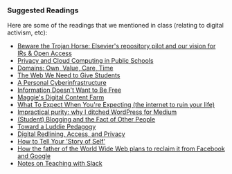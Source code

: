 <h3>Suggested Readings</h3>

<p>Here are some of the readings that we mentioned in class (relating to digital activism, etc):</p>

<ul>
<li><a href="http://intheopen.net/2016/05/beware-the-trojan-horse-elseviers-repository-pilot-and-our-vision-for-irs-open-access/">Beware the Trojan Horse: Elsevier's repository pilot and our vision for IRs & Open Access</a></li>
<li><a href="http://ir.lawnet.fordham.edu/clip/2/">Privacy and Cloud Computing in Public Schools</a></li>
<li><a href="http://cogdogblog.com/2016/08/domains-own/">Domains: Own, Value, Care, Time</a></li>
<li><a href="https://medium.com/bright/the-web-we-need-to-give-students-311d97713713#.p39lmhp2p">The Web We Need to Give Students</a></li>
<li><a href="http://er.educause.edu/articles/2009/9/a-personal-cyberinfrastructure">A Personal Cyberinfrastructure</a></li>
<li><a href="https://openlibrary.org/works/OL17329377W/Information_doesn't_want_to_be_free">Information Doesn't Want to Be Free</a></li>
<li><a href="http://www.digitalpedagogylab.com/hybridped/maggies-digital-content-farm/">Maggie's Digital Content Farm</a></li>
<li><a href="http://blog.unburntwitch.com/post/99694581114/what-to-expect-when-youre-expecting-the-internet">What To Expect When You're Expecting (the internet to ruin your life)</a></li>
<li><a href="https://write.danilocampos.com/impractical-purity-why-i-ditched-wordpress-for-medium-3acf70bcd902#.vna47wi0h">Impractical purity: why I ditched WordPress for Medium</a></li>
<li><a href="http://chronicle.com/blogs/profhacker/student-blogging-other-people/62572">(Student) Blogging and the Fact of Other People</a></li>
<li><a href="http://www.digitalpedagogylab.com/hybridped/toward-luddite-pedagogy/">Toward a Luddie Pedagogy</a></li>
<li><a href="https://www.commonsense.org/education/privacy/blog/digital-redlining-access-privacy">Digital Redlining, Access, and Privacy</a></li>
<li><a href="http://billmoyers.com/content/how-to-tell-your-story-of-self">How to Tell Your 'Story of Self'</a></li>
<li><a href="http://www.digitaltrends.com/web/ways-to-decentralize-the-web/">How the father of the World Wide Web plans to reclaim it from Facebook and Google</a></li>
<li><a href="http://www.zachwhalen.net/posts/notes-on-teaching-with-slack/">Notes on Teaching with Slack</a></li>
</ul>





